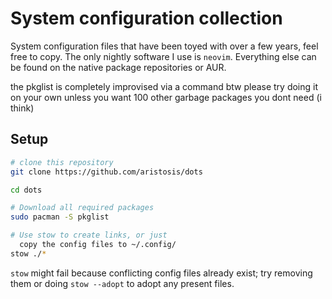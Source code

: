 # System configuration collection
System configuration files that have been toyed with over a few years, feel free to copy.
The only nightly software I use is `neovim`. Everything else can be found on the native package repositories or AUR.

the pkglist is completely improvised via a command btw please try doing it on your own unless you want 100 other garbage packages you dont need (i think)

## Setup
```bash
# clone this repository
git clone https://github.com/aristosis/dots 

cd dots

# Download all required packages
sudo pacman -S pkglist

# Use stow to create links, or just
  copy the config files to ~/.config/
stow ./*
```

`stow` might fail because conflicting config files already exist; try removing them or doing `stow --adopt` to adopt any present files.
